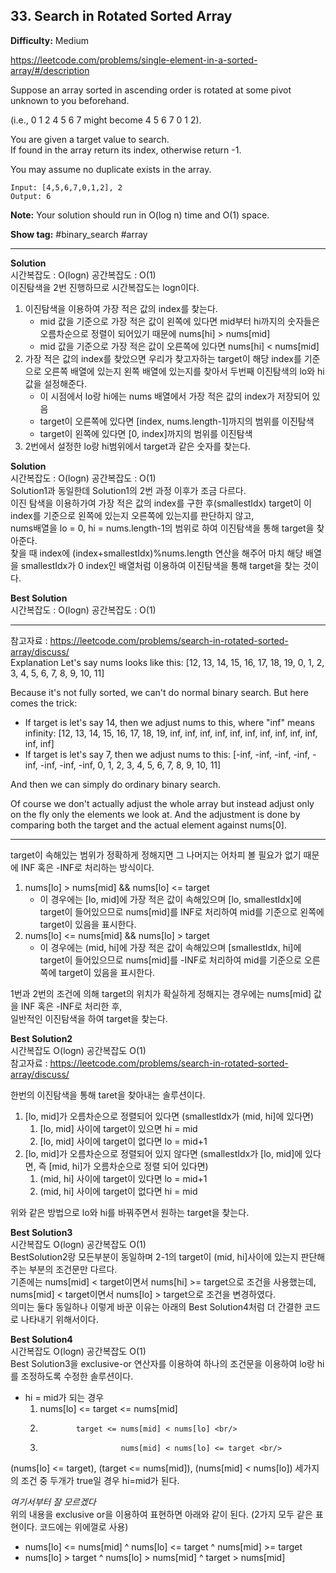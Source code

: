 ## 33. Search in Rotated Sorted Array

**Difficulty:** Medium

https://leetcode.com/problems/single-element-in-a-sorted-array/#/description

Suppose an array sorted in ascending order is rotated at some pivot unknown to you beforehand. <br/>

(i.e., 0 1 2 4 5 6 7 might become 4 5 6 7 0 1 2). <br/>

You are given a target value to search. <br/>
If found in the array return its index, otherwise return -1.

You may assume no duplicate exists in the array. <br/>

```
Input: [4,5,6,7,0,1,2], 2
Output: 6
```

**Note:** Your solution should run in O(log n) time and O(1) space.

**Show tag:** \#binary_search \#array

------------------------------------

**Solution** <br/>
시간복잡도 : O(logn) 공간복잡도 : O(1) <br/>
이진탐색을 2번 진행하므로 시간복잡도는 logn이다. <br/>
1. 이진탐색을 이용하여 가장 적은 값의 index를 찾는다.
	* mid 값을 기준으로 가장 적은 값이 왼쪽에 있다면 mid부터 hi까지의 숫자들은 오름차순으로 정렬이 되어있기 때문에 nums[hi] > nums[mid]
	* mid 값을 기준으로 가장 적은 값이 오른쪽에 있다면 nums[hi] < nums[mid]
2. 가장 적은 값의 index를 찾았으면 우리가 찾고자하는 target이 해당 index를 기준으로 오른쪽 배열에 있는지 왼쪽 배열에 있는지를 찾아서 두번째 이진탐색의 lo와 hi값을 설정해준다.
	* 이 시점에서 lo랑 hi에는 nums 배열에서 가장 적은 값의 index가 저장되어 있음
	* target이 오른쪽에 있다면 [index, nums.length-1]까지의 범위를 이진탐색
	* target이 왼쪽에 있다면 [0, index]까지의 범위를 이진탐색
3. 2번에서 설정한 lo랑 hi범위에서 target과 같은 숫자를 찾는다.

**Solution** <br/>
시간복잡도 : O(logn) 공간복잡도 : O(1) <br/>
Solution1과 동일한데 Solution1의 2번 과정 이후가 조금 다르다. <br/>
이진 탐색을 이용하가여 가장 적은 값의 index를 구한 후(smallestIdx) target이 이 index를 기준으로 왼쪽에 있는지 오른쪽에 있는지를 판단하지 않고, <br/>
nums배열을 lo = 0, hi = nums.length-1의 범위로 하여 이진탐색을 통해 target을 찾아준다. <br/>
찾을 때 index에 (index+smallestIdx)%nums.length 연산을 해주어 마치 해당 배열을 smallestIdx가 0 index인 배열처럼 이용하여 이진탐색을 통해 target을 찾는 것이다.

**Best Solution** <br/>
시간복잡도 : O(logn) 공간복잡도 : O(1) <br/>

-------------------------------------------------
참고자료 : https://leetcode.com/problems/search-in-rotated-sorted-array/discuss/ <br/>
Explanation
Let's say nums looks like this: [12, 13, 14, 15, 16, 17, 18, 19, 0, 1, 2, 3, 4, 5, 6, 7, 8, 9, 10, 11] <br/>

Because it's not fully sorted, we can't do normal binary search. But here comes the trick: <br/>
* If target is let's say 14, then we adjust nums to this, where "inf" means infinity:
[12, 13, 14, 15, 16, 17, 18, 19, inf, inf, inf, inf, inf, inf, inf, inf, inf, inf, inf, inf]
* If target is let's say 7, then we adjust nums to this:
[-inf, -inf, -inf, -inf, -inf, -inf, -inf, -inf, 0, 1, 2, 3, 4, 5, 6, 7, 8, 9, 10, 11]

And then we can simply do ordinary binary search. <br/>

Of course we don't actually adjust the whole array but instead adjust only on the fly only the elements we look at. And the adjustment is done by comparing both the target and the actual element against nums[0]. <br/>

-------------------------------------------------------

target이 속해있는 범위가 정확하게 정해지면 그 나머지는 어차피 볼 필요가 없기 때문에 INF 혹은 -INF로 처리하는 방식이다. <br/>
1. nums\[lo\] > nums\[mid\] && nums\[lo\] <= target
	* 이 경우에는 [lo, mid]에 가장 적은 값이 속해있으며 [lo, smallestIdx]에 target이 들어있으므로 nums[mid]를 INF로 처리하여 mid를 기준으로 왼쪽에 target이 있음을 표시한다.
2. nums\[lo\] <= nums\[mid\] && nums\[lo\] > target
	* 이 경우에는 (mid, hi]에 가장 적은 값이 속해있으며 [smallestIdx, hi]에 target이 들어있으므로 nums[mid]를 -INF로 처리하여 mid를 기준으로 오른쪽에 target이 있음을 표시한다.

1번과 2번의 조건에 의해 target의 위치가 확실하게 정해지는 경우에는 nums[mid] 값을 INF 혹은 -INF로 처리한 후, <br/>
일반적인 이진탐색을 하여 target을 찾는다.

**Best Solution2** <br/>
시간복잡도 O(logn) 공간복잡도 O(1) <br/>
참고자료 : https://leetcode.com/problems/search-in-rotated-sorted-array/discuss/ <br/>

한번의 이진탐색을 통해 taret을 찾아내는 솔루션이다. <br/>
1. [lo, mid]가 오름차순으로 정렬되어 있다면 (smallestIdx가 (mid, hi]에 있다면)
	1. [lo, mid] 사이에 target이 있으면 hi = mid
	2. [lo, mid] 사이에 target이 없다면 lo = mid+1
2. [lo, mid]가 오름차순으로 정렬되어 있지 않다면 (smallestIdx가 [lo, mid]에 있다면, 즉 [mid, hi]가 오름차순으로 정렬 되어 있다면)
	1. (mid, hi] 사이에 target이 있다면 lo = mid+1
	2. (mid, hi] 사이에 target이 없다면 hi = mid
	
위와 같은 방법으로 lo와 hi를 바꿔주면서 원하는 target을 찾는다.

**Best Solution3** <br/>
시간복잡도 O(logn) 공간복잡도 O(1) <br/>
BestSolution2랑 모든부분이 동일하며 2-1의 target이 (mid, hi]사이에 있는지 판단해주는 부분의 조건문만 다르다. <br/>
기존에는 nums[mid] < target이면서 nums[hi] >= target으로 조건을 사용했는데, <br/>
nums[mid] < target이면서 nums[lo] > target으로 조건을 변경하였다. <br/>
의미는 둘다 동일하나 이렇게 바꾼 이유는 아래의 Best Solution4처럼 더 간결한 코드로 나타내기 위해서이다. <br/>

**Best Solution4** <br/>
시간복잡도 O(logn) 공간복잡도 O(1) <br/>
Best Solution3을 exclusive-or 연산자를 이용하여 하나의 조건문을 이용하여 lo랑 hi를 조정하도록 수정한 솔루션이다. <br/>

* hi = mid가 되는 경우
	1. nums[lo] <= target <= nums[mid] <br/>
	2.             target <= nums[mid] < nums[lo] <br/>
	3.                       nums[mid] < nums[lo] <= target <br/>
	
(nums[lo] <= target), (target <= nums[mid]), (nums[mid] < nums[lo]) 세가지의 조건 중 두개가 true일 경우 hi=mid가 된다. <br/>

_여기서부터 잘 모르겠다_ <br/>
위의 내용을 exclusive or을 이용하여 표현하면 아래와 같이 된다. (2가지 모두 같은 표현이다. 코드에는 위에껄로 사용)
* nums\[lo\] <= nums\[mid\] ^ nums\[lo\] <= target ^ nums\[mid\] >= target
* nums\[lo\] > target ^ nums\[lo\] > nums\[mid\] ^ target > nums\[mid\]
